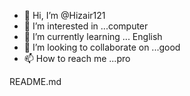 - 👋 Hi, I’m @Hizair121
- 👀 I’m interested in ...computer
- 🌱 I’m currently learning ... English
- 💞️ I’m looking to collaborate on ...good
- 📫 How to reach me ...pro

<!---
Hizair121/Hizair121 is a ✨ special ✨ repository because its `README.md` (this file) appears on your GitHub profile.
You can click the Preview link to take a look at your changes.
--->README.md
